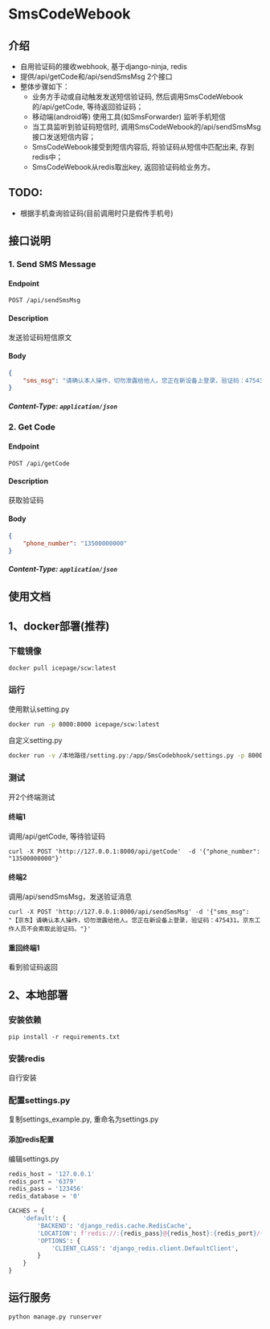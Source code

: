 # SmsCodeWebook

## 介绍
- 自用验证码的接收webhook, 基于django-ninja, redis 
- 提供/api/getCode和/api/sendSmsMsg 2个接口
- 整体步骤如下：
  - 业务方手动或自动触发发送短信验证码, 然后调用SmsCodeWebook的/api/getCode, 等待返回验证码；
  - 移动端(android等) 使用工具(如SmsForwarder) 监听手机短信
  - 当工具监听到验证码短信时, 调用SmsCodeWebook的/api/sendSmsMsg接口发送短信内容；
  - SmsCodeWebook接受到短信内容后, 将验证码从短信中匹配出来, 存到redis中；
  - SmsCodeWebook从redis取出key, 返回验证码给业务方。

## TODO:
- 根据手机查询验证码(目前调用时只是假传手机号)

## 接口说明
### 1. Send SMS Message

#### Endpoint
`POST /api/sendSmsMsg`

#### Description
发送验证码短信原文

#### Body
```json
{
    "sms_msg": "请确认本人操作，切勿泄露给他人。您正在新设备上登录，验证码：475431。"
}
```

##### Content-Type: `application/json`

### 2. Get Code

#### Endpoint
`POST /api/getCode`

#### Description
获取验证码

#### Body
```json
{
    "phone_number": "13500000000"
}
```

##### Content-Type: `application/json`


## 使用文档

## 1、docker部署(推荐)

### 下载镜像
```shell
docker pull icepage/scw:latest
```

### 运行

使用默认setting.py
```bash
docker run -p 8000:8000 icepage/scw:latest
```

自定义setting.py
```bash
docker run -v /本地路径/setting.py:/app/SmsCodebhook/settings.py -p 8000:8000 icepage/scw:latest
```

### 测试
开2个终端测试

#### 终端1
调用/api/getCode, 等待验证码
```shell
curl -X POST 'http://127.0.0.1:8000/api/getCode'  -d '{"phone_number": "13500000000"}'
```

#### 终端2
调用/api/sendSmsMsg，发送验证消息
```shell
curl -X POST 'http://127.0.0.1:8000/api/sendSmsMsg' -d '{"sms_msg": "【京东】请确认本人操作，切勿泄露给他人。您正在新设备上登录，验证码：475431。京东工作人员不会索取此验证码。"}'
```

#### 重回终端1
看到验证码返回


## 2、本地部署
### 安装依赖
```commandline
pip install -r requirements.txt
```
### 安装redis
自行安装

### 配置settings.py
复制settings_example.py, 重命名为settings.py

#### 添加redis配置
编辑settings.py
```python
redis_host = '127.0.0.1'
redis_port = '6379'
redis_pass = '123456'
redis_database = '0'

CACHES = {
    'default': {
        'BACKEND': 'django_redis.cache.RedisCache',
        'LOCATION': f'redis://:{redis_pass}@{redis_host}:{redis_port}/{redis_database}',
        'OPTIONS': {
            'CLIENT_CLASS': 'django_redis.client.DefaultClient',
        }
    }
}
```

## 运行服务
```commandline
python manage.py runserver
```